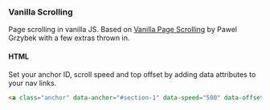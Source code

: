 ### Vanilla Scrolling

Page scrolling in vanilla JS. Based on [Vanilla Page Scrolling](https://pawelgrzybek.com/page-scroll-in-vanilla-javascript/) by Pawel Grzybek with a few extras thrown in.

#### HTML

Set your anchor ID, scroll speed and top offset by adding data attributes to your nav links.

```html
<a class="anchor" data-anchor="#section-1" data-speed="500" data-offset="0" href="#">Link</a>
```

